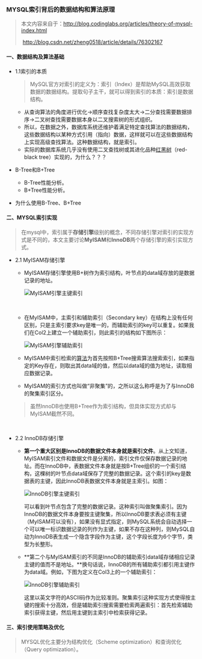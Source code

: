 ### MYSQL索引背后的数据结构和算法原理

>本文内容来自于：http://blog.codinglabs.org/articles/theory-of-mysql-index.html
>
>​			     http://blog.csdn.net/zheng0518/article/details/76302167



#### 一、数据结构及算法基础

- 1.1索引的本质

  >MySQL官方对索引的定义为：索引（Index）是帮助MySQL高效获取数据的数据结构。提取句子主干，就可以得到索引的本质：索引是数据结构。

  - 从查询算法的角度进行优化->顺序查找复杂度太大->二分查找需要数据排序->二叉树查找需要数据本身以二叉搜索树的形式组织。
  - 所以，在数据之外，数据库系统还维护着满足特定查找算法的数据结构，这些数据结构以某种方式引用（指向）数据，这样就可以在这些数据结构上实现高级查找算法。这种数据结构，就是索引。
  - 实际的数据库系统几乎没有使用二叉查找树或其进化品种[红黑树](http://en.wikipedia.org/wiki/Red-black_tree)（red-black tree）实现的，为什么？？？

- B-Tree和B+Tree

  - B-Tree性能分析。
  - B+Tree性能分析。

- 为什么使用B-Tree、B+Tree

#### 二、MYSQL索引实现

>在mysql中，索引属于**存储引擎**级别的概念，不同存储引擎对索引的实现方式是不同的，本文主要讨论**MyISAM**和**InnoDB**两个存储引擎的索引实现方式。



- 2.1 MyISAM存储引擎

  - MyISAM存储引擎使用B+树作为索引结构，叶节点的data域存放的是数据记录的地址。

    ![MyISAM引擎主键索引](E:\笔记\刷笔试题记录\图片\MyISAM引擎主键索引.gif)

    ​

  - 在MyISAM中，主索引和辅助索引（Secondary key）在结构上没有任何区别，只是主索引要求key是唯一的，而辅助索引的key可以重复。如果我们在Col2上建立一个辅助索引，则此索引的结构如下图所示：

    ![MyISAM引擎辅助索引](E:\笔记\刷笔试题记录\图片\MyISAM引擎辅助索引.gif)

  - MyISAM中索引检索的[算法](http://lib.csdn.net/base/datastructure)为首先按照B+Tree搜索算法搜索索引，如果指定的Key存在，则取出其data域的值，然后以data域的值为地址，读取相应数据记录。

  - MyISAM的索引方式也叫做“非聚集”的，之所以这么称呼是为了与InnoDB的聚集索引区分。

  >虽然InnoDB也使用B+Tree作为索引结构，但具体实现方式却与MyISAM截然不同。

  ​

- 2.2 InnoDB存储引擎

  - **第一个重大区别是InnoDB的数据文件本身就是索引文件**。从上文知道，MyISAM索引文件和数据文件是分离的，索引文件仅保存数据记录的地址。而在InnoDB中，表数据文件本身就是按B+Tree组织的一个索引结构，这棵树的叶节点data域保存了完整的数据记录。这个索引的key是数据表的主键，因此InnoDB表数据文件本身就是主索引。如图：

    ![InnoDB引擎主键索引](E:\笔记\刷笔试题记录\图片\InnoDB引擎主键索引.gif)

    可以看到叶节点包含了完整的数据记录。这种索引叫做聚集索引。因为InnoDB的数据文件本身要按主键聚集，所以InnoDB要求表必须有主键（MyISAM可以没有），如果没有显式指定，则MySQL系统会自动选择一个可以唯一标识数据记录的列作为主键，如果不存在这种列，则MySQL自动为InnoDB表生成一个隐含字段作为主键，这个字段长度为6个字节，类型为长整形。

  - **第二个与MyISAM索引的不同是InnoDB的辅助索引data域存储相应记录主键的值而不是地址。**换句话说，InnoDB的所有辅助索引都引用主键作为data域。例如，下图为定义在Col3上的一个辅助索引：

    ![InnoDB引擎辅助索引](E:\笔记\刷笔试题记录\图片\InnoDB引擎辅助索引.gif)

    这里以英文字符的ASCII码作为比较准则。聚集索引这种实现方式使得按主键的搜索十分高效，但是辅助索引搜索需要检索两遍索引：首先检索辅助索引获得主键，然后用主键到主索引中检索获得记录。

#### 三、索引使用策略及优化

>MYSQL优化主要分为结构优化（Scheme optimization）和查询优化（Query optimization）。

